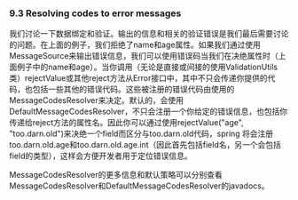 ### 9.3 Resolving codes to error messages

我们讨论一下数据绑定和验证。输出的信息和相关的验证错误是我们最后需要讨论的问题。在上面的例子，我们拒绝了name和age属性。如果我们通过使用MessageSource来输出错误信息，我们可以使用错误码当我们在决绝属性时（上面例子中的name和age）。当你调用（无论是直接或间接的使用ValidationUtils类）rejectValue或其他reject方法从Error接口中，其中不只会传递你提供的代码，也包括一些其他的错误代码。这些被注册的错误代码由使用的MessageCodesResolver来决定。默认的，会使用DefaultMessageCodesResolver，不只会注册一个你给定的错误信息，也包括你传递给reject方法的属性名。因此你可以通过使用rejectValue("age", "too.darn.old")来决绝一个field而区分与too.darn.old代码，spring 将会注册too.darn.old.age和too.darn.old.age.int（因此首先包括field名，另一个会包括field的类型），这样会方便开发者用于定位错误信息。

MessageCodesResolver的更多信息和默认策略可以分别查看MessageCodesResolver和DefaultMessageCodesResolver的javadocs。